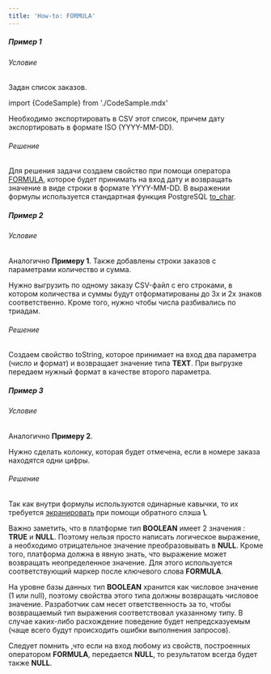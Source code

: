 ```yaml
---
title: 'How-to: FORMULA'
---
```


##### Пример 1

###### Условие

Задан список заказов.

import {CodeSample} from './CodeSample.mdx'

<CodeSample url="https://ru-documentation.lsfusion.org/sample?file=UseCaseFormula&block=sample1"/>

Необходимо экспортировать в CSV этот список, причем дату экспортировать в формате ISO (YYYY-MM-DD).

###### Решение

<CodeSample url="https://ru-documentation.lsfusion.org/sample?file=UseCaseFormula&block=solution1"/>

Для решения задачи создаем свойство при помощи оператора [FORMULA](Оператор_FORMULA.md), которое будет принимать на вход дату и возвращать значение в виде строки в формате YYYY-MM-DD. В выражении формулы используется стандартная функция PostgreSQL [to\_char](https://www.postgresql.org/docs/11/functions-formatting.html).

##### Пример 2

###### Условие

Аналогично **Примеру 1**. Также добавлены строки заказов с параметрами количество и сумма.

<CodeSample url="https://ru-documentation.lsfusion.org/sample?file=UseCaseFormula&block=sample2"/>

Нужно выгрузить по одному заказу CSV-файл с его строками, в котором количества и суммы будут отформатированы до 3х и 2х знаков соответственно. Кроме того, нужно чтобы числа разбивались по триадам.

###### Решение

<CodeSample url="https://ru-documentation.lsfusion.org/sample?file=UseCaseFormula&block=solution2"/>

Создаем свойство toString, которое принимает на вход два параметра (число и формат) и возвращает значение типа **TEXT**. При выгрузке передаем нужный формат в качестве второго параметра.

##### Пример 3

###### Условие

Аналогично **Примеру 2**.

Нужно сделать колонку, которая будет отмечена, если в номере заказа находятся одни цифры.

###### Решение

<CodeSample url="https://ru-documentation.lsfusion.org/sample?file=UseCaseFormula&block=solution3"/>

Так как внутри формулы используются одинарные кавычки, то их требуется [экранировать](https://ru.wikipedia.org/wiki/%D0%AD%D0%BA%D1%80%D0%B0%D0%BD%D0%B8%D1%80%D0%BE%D0%B2%D0%B0%D0%BD%D0%B8%D0%B5_%D1%81%D0%B8%D0%BC%D0%B2%D0%BE%D0%BB%D0%BE%D0%B2) при помощи обратного слэша **\\**.

Важно заметить, что в платформе тип **BOOLEAN** имеет 2 значения : **TRUE** и **NULL**. Поэтому нельзя просто написать логическое выражение, а необходимо отрицательное значение преобразовывать в **NULL**. Кроме того, платформа должна в явную знать, что выражение может возвращать неопределенное значение. Для этого используется соответствующий маркер после ключевого слова **FORMULA**.

На уровне базы данных тип **BOOLEAN** хранится как числовое значение (1 или null), поэтому свойства этого типа должны возвращать числовое значение. Разработчик сам несет ответственность за то, чтобы возвращаемый тип выражения соответствовал указанному типу. В случае каких-либо расхождение поведение будет непредсказуемым (чаще всего будут происходить ошибки выполнения запросов).

Следует помнить ,что если на вход любому из свойств, построенных оператором **FORMULA**, передается **NULL**, то результатом всегда будет также **NULL**.

  
